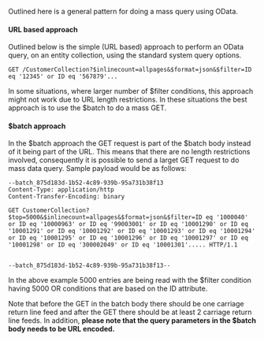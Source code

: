 Outlined here is a general pattern for doing a mass query using OData. 

#### URL based approach

Outlined below is the simple (URL based) approach to perform an OData query, on an entity collection, using the standard system query options.

```
GET /CustomerCollection?$inlinecount=allpages&$format=json&$filter=ID eq '12345' or ID eq '567879'...
```

In some situations, where larger number of $filter conditions, this approach might not work due to URL length restrictions. In these situations the best approach is to use the $batch to do a mass GET.

#### $batch approach

In the $batch approach the GET request is part of the $batch body instead of it being part of the URL. This means that there are no length restrictions involved, consequently it is possible to send a larget GET request to do mass data query. Sample payload would be as follows:

```
--batch_875d183d-1b52-4c89-939b-95a731b38f13
Content-Type: application/http
Content-Transfer-Encoding: binary

GET CustomerCollection?$top=5000&$inlinecount=allpages&$format=json&$filter=ID eq '1000040' or ID eq '10000963' or ID eq '99003001' or ID eq '10001290' or ID eq '10001291' or ID eq '10001292' or ID eq '10001293' or ID eq '10001294' or ID eq '10001295' or ID eq '10001296' or ID eq '10001297' or ID eq '10001298' or ID eq '300002049' or ID eq '10001301'..... HTTP/1.1


--batch_875d183d-1b52-4c89-939b-95a731b38f13--
```
In the above example 5000 entries are being read with the $filter condition having 5000 OR conditions that are based on the ID attribute.

Note that before the GET in the batch body there should be one carriage return line feed and after the GET there should be at least 2 carriage return line feeds. In addition, __please note that the query parameters in the $batch body needs to be URL encoded.__

